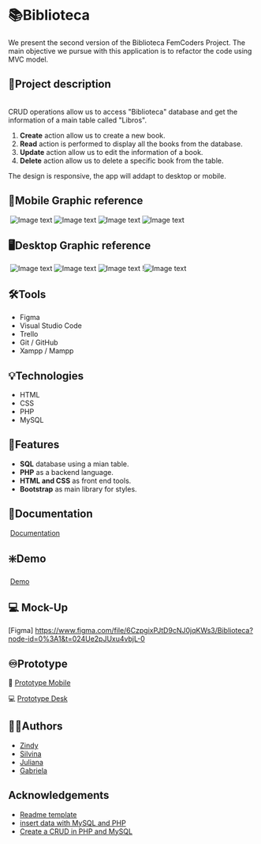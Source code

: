 
# :books:Biblioteca
We present the second version of the Biblioteca FemCoders Project. The main objective we pursue with this application is to refactor the code using MVC model.  
   
   
## :open_book:Project description   
​        
CRUD operations allow us to access "Biblioteca" database and get the information of a main table called "Libros".
1. **Create** action allow us to create a new book.
2. **Read** action is performed to display all the books from the database.
3. **Update** action allow us to edit the information of a book.
4. **Delete** action allow us to delete a specific book from the table.

The design is responsive, the app will addapt to desktop or mobile.
   ​
## :iphone:Mobile Graphic reference
​
![Image text](./assets/img/img_redme/Captura%205.PNG)
​![Image text](./assets/img/img_redme/Captura%206.PNG)
![Image text](./assets/img/img_redme/Captura%207.PNG)
![Image text](./assets/img/img_redme/Captura%208.PNG)

## :desktop_computer:Desktop Graphic reference
​
![Image text](./assets/img/img_redme/Captura%201.PNG)
![Image text](./assets/img/img_redme/Captura%202.PNG)
![Image text](./assets/img/img_redme/Captura%203.PNG)
!![Image text](./assets/img/img_redme/Captura%204.PNG)

## :hammer_and_wrench:Tools 
- Figma
- Visual Studio Code
- Trello
- Git / GitHub
- Xampp / Mampp   

## :bulb:Technologies
- HTML
- CSS
- PHP 
- MySQL
     
## :flashlight:Features
* **SQL** database using a mian table.
* **PHP** as a backend language.
* **HTML and CSS** as front end tools.
* **Bootstrap** as main library for styles.
​
## :page_facing_up:Documentation
​
[Documentation](https://factoriaf5.notion.site/Biblioteca-ace270257b804f508b3e9a93a0cc6693)
​
## :sparkle:Demo
​
[Demo](https://github.com/SILLUCERO/Biblioteca2)

## :computer: Mock-Up

[Figma] https://www.figma.com/file/6CzpgixPJtD9cNJ0jqKWs3/Biblioteca?node-id=0%3A1&t=024Ue2pJUxu4vbjL-0
## :infinity:Prototype

:iphone: [Prototype Mobile](https://www.figma.com/proto/6CzpgixPJtD9cNJ0jqKWs3/Biblioteca?page-id=7%3A3&node-id=15%3A387&viewport=520%2C965%2C1&scaling=scale-down&starting-point-node-id=15%3A387)

:computer: [Prototype Desk](https://www.figma.com/proto/6CzpgixPJtD9cNJ0jqKWs3/Biblioteca?page-id=0%3A1&node-id=5%3A118&viewport=876%2C434%2C0.25&scaling=min-zoom&starting-point-node-id=5%3A118)
​
​
## :raising_hand_woman:Authors
- [Zindy](https://github.com/LittleZ17)
- [Silvina](https://github.com/SILLUCERO)
- [Juliana](https://github.com/)
- [Gabriela](https://github.com/gabrielabarajas)
   ​​
## Acknowledgements
 - [Readme template](https://readme.so/)
 - [insert data with MySQL and PHP](https://www.youtube.com/watch?v=uMlqYmvfkqo)
 - [Create a CRUD in PHP and MySQL](https://www.youtube.com/watch?v=MaJJ_n1E1yo)